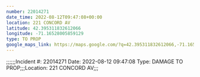 ```yaml
---
number: 22014271
date_time: 2022-08-12T09:47:08+00:00
location: 221 CONCORD AV
latitude: 42.395311832612066
longitude: -71.16528005859129
type: TO PROP
google_maps_link: https://maps.google.com/?q=42.395311832612066,-71.16528005859129
---
```


;;;;;;Incident #: 22014271  Date: 2022-08-12 09:47:08   Type: DAMAGE TO PROP;;;Location: 221 CONCORD AV;;;
